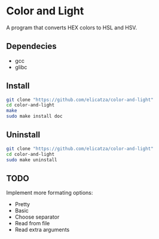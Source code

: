 # Color and Light
A program that converts HEX colors to HSL and HSV.

## Dependecies
- gcc
- glibc

## Install
```sh
git clone "https://github.com/elicatza/color-and-light"
cd color-and-light
make
sudo make install doc
```

## Uninstall
```sh
git clone "https://github.com/elicatza/color-and-light"
cd color-and-light
sudo make uninstall
```

## TODO
Implement more formating options:
- Pretty
- Basic
- Choose separator
- Read from file
- Read extra arguments
